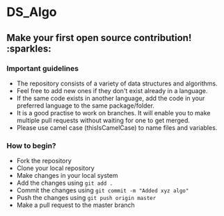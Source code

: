 # DS_Algo
<h2> Make your first open source contribution! :sparkles: </h2>

<h3>Important guidelines</h3>

- The repository consists of a variety of data structures and algorithms. 
- Feel free to add new ones if they don't exist already in a language. 
- If the same code exists in another language, add the code in your preferred language to the same package/folder.
- It is a good practise to work on branches. It will enable you to make multiple pull requests without waiting for one to get merged.
- Please use camel case (thisIsCamelCase) to name files and variables.


<h3>How to begin?</h3>

- Fork the repository
- Clone your local repository 
- Make changes in your local system
- Add the changes using `git add .`
- Commit the changes using `git commit -m "Added xyz algo"`
- Push the changes using `git push origin master`
- Make a pull request to the master branch
